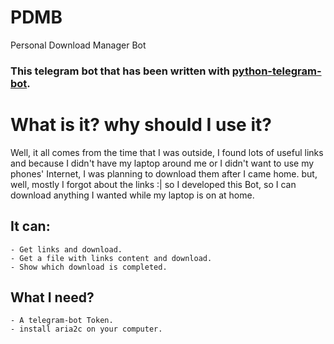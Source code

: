 # PDMB
Personal Download Manager Bot
### This telegram bot that has been written with [python-telegram-bot](https://python-telegram-bot.org/).

# What is it? why should I use it?
Well, it all comes from the time that I was outside, I found lots of useful links and because I didn't have my laptop around me or I didn't want to use my phones' Internet, I was planning to download them after I came home.
but, well, mostly I forgot about the links :|
so I developed this Bot, so I can download anything I wanted while my laptop is on at home.

## It can:
	- Get links and download.
	- Get a file with links content and download.
	- Show which download is completed.

## What I need?
	- A telegram-bot Token.
	- install aria2c on your computer.
